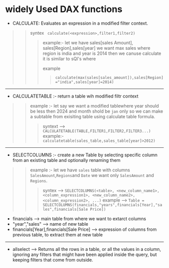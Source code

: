 # widely Used DAX functions 

* CALCULATE: Evaluates an expression in a modified filter context.
>> syntex ``` calculate(<expression>,filter1,filter2)```
>>>example:- let we have sales[sales Amount], sales[Region],sales[year]
>>>we want max sales where region is india and year is 2014 then we canuse calculate
>>>it is similar to sQl's where
>>>
>>>example
>>>>  ```calculate(max(sales[sales_amount]),sales[Region]="india",sales[year]=2014)```

___

* CALCULATETABLE :- return a table wih modified filtr context
>> example :- let say we want a modified tablewhere year should be less then 2024 and month shold be `jan` only so we can make a subtable from exisiting table using calculate table formula.
>>> syntext --> ```CALCULATETABLE(TABLE,FILTER1,FILTER2,FILTER3...)```
>>> example:- ```calculatetable(sales_table,sales_table[year]>2012)```
___

* SELECTCOLUMNS :-  create a new Table by selecting specific column from an existing table and optionally renaming them
>> example :- let we have `sales` table with columns `SalesAmount`,`Regions`and `Date` we want only `SalesAmount` and `Regions`.
>>> syntex --> ```SELECTCOLUMNS(<table>, <new_column_name1>, <column_expression1>, <new_column_name2>, <column_expression2>, ...)```
>>> example --> ```Table = SELECTCOLUMNS(financials,"years",financials[Year],"sales",financials[Sale Price])```

* financials --> main table from where we want to extarct columns
* "year","sales" --> name of new table
* financials[Year],financials[Sale Price] --> expression of columns from previous table, to extract them at new table
___

* allselect --> Returns all the rows in a table, or all the values in a column, ignoring any filters that might have been applied inside the query, but keeping filters that come from outside.
